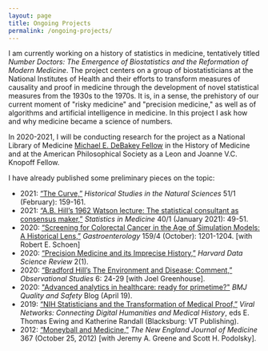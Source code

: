 ```yaml
---
layout: page
title: Ongoing Projects 
permalink: /ongoing-projects/
---
```


I am currently working on a history of statistics in medicine, tentatively titled *Number Doctors: The Emergence of Biostatistics and the Reformation of Modern Medicine*. The project centers on a group of biostatisticians at the National Institutes of Health and their efforts to transform measures of causality and proof in medicine through the development of novel statistical measures from the 1930s to the 1970s. It is, in a sense, the prehistory of our current moment of "risky medicine" and "precision medicine," as well as of algorithms and artificial intelligence in medicine. In this project I ask how and why medicine became a science of numbers.

In 2020-2021, I will be conducting research for the project as a National Library of Medicine [Michael E. DeBakey Fellow](https://www.nlm.nih.gov/hmd/get-involved/debakey-fellowship.html) in the History of Medicine and at the American Philosophical Society as a Leon and Joanne V.C. Knopoff Fellow.

I have already published some preliminary pieces on the topic:

* 2021: [“The Curve,”](https://doi.org/10.1525/hsns.2021.51.1.159) *Historical Studies in the Natural Sciences* 51/1 (February): 159-161. 
* 2021:	[“A.B. Hill’s 1962 Watson lecture: The statistical consultant as consensus maker,”](https://doi.org/10.1002/sim.8827) *Statistics in Medicine* 40/1 (January 2021): 49-51. 
* 2020: [“Screening for Colorectal Cancer in the Age of Simulation Models: A Historical Lens,”](https://doi.org/10.1053/j.gastro.2020.07.010) *Gastroenterology* 159/4 (October): 1201-1204.  [with Robert E. Schoen]
* 2020: [“Precision Medicine and its Imprecise History,”](https://doi.org/10.1162/99608f92.3e85b56a) *Harvard Data Science Review* 2(1).
* 2020: [“Bradford Hill’s The Environment and Disease: Comment,”](https://obsstudies.org/reprint-of-hills-the-enviroment-and-disease-association-or-causation-and-comments/) *Observational Studies* 6: 24-29 [with Joel Greenhouse].
* 2020: ["Advanced analytics in healthcare: ready for primetime?"](https://blogs.bmj.com/qualitysafety/2020/04/19/advanced-analytics-in-healthcare-ready-for-primetime/) *BMJ Quality and Safety* Blog (April 19).
* 2019: [“NIH Statisticians and the Transformation of Medical Proof,”](https://publishing.vt.edu/site/books/10.21061/viral-networks/) *Viral Networks: Connecting Digital Humanities and Medical History*, eds E. Thomas Ewing and Katherine Randall (Blacksburg: VT Publishing).
* 2012: [“Moneyball and Medicine,”](nejm_moneyball_oct_2012.pdf) *The New England Journal of Medicine* 367 (October 25, 2012) [with Jeremy A. Greene and Scott H. Podolsky].